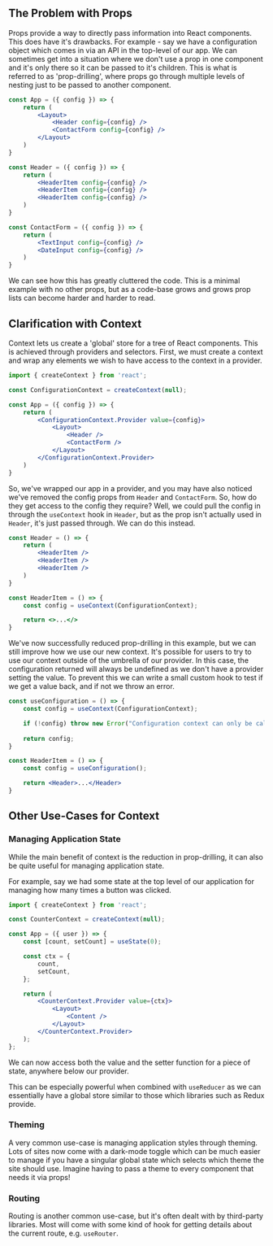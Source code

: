 
## The Problem with Props

Props provide a way to directly pass information into React components. This does have it's drawbacks. For example - say we have a configuration object which comes in via an API in the top-level of our app. We can sometimes get into a situation where we don't use a prop in one component and it's only there so it can be passed to it's children. This is what is referred to as 'prop-drilling', where props go through multiple levels of nesting just to be passed to another component.

```jsx
const App = ({ config }) => {
    return (
        <Layout>
            <Header config={config} />
            <ContactForm config={config} />
        </Layout>
    )
}

const Header = ({ config }) => {
    return (
        <HeaderItem config={config} />
        <HeaderItem config={config} />
        <HeaderItem config={config} />
    )
}

const ContactForm = ({ config }) => {
    return (
        <TextInput config={config} />
        <DateInput config={config} />
    )
}
```

We can see how this has greatly cluttered the code. This is a minimal example with no other props, but as a code-base grows and grows prop lists can become harder and harder to read.

## Clarification with Context

Context lets us create a 'global' store for a tree of React components. This is achieved through providers and selectors. First, we must create a context and wrap any elements we wish to have access to the context in a provider.

```jsx
import { createContext } from 'react';

const ConfigurationContext = createContext(null);

const App = ({ config }) => {
    return (
        <ConfigurationContext.Provider value={config}>
            <Layout>
                <Header />
                <ContactForm />
            </Layout>
        </ConfigurationContext.Provider>
    )
}
```

So, we've wrapped our app in a provider, and you may have also noticed we've removed the config props from `Header` and `ContactForm`. So, how do they get access to the config they require? Well, we could pull the config in through the `useContext` hook in `Header`, but as the prop isn't actually used in `Header`, it's just passed through. We can do this instead.

```jsx
const Header = () => {
    return (
        <HeaderItem />
        <HeaderItem />
        <HeaderItem />
    )
}

const HeaderItem = () => {
    const config = useContext(ConfigurationContext);

    return <>...</>
}

```

We've now successfully reduced prop-drilling in this example, but we can still improve how we use our new context. It's possible for users to try to use our context outside of the umbrella of our provider. In this case, the configuration returned will always be undefined as we don't have a provider setting the value. To prevent this we can write a small custom hook to test if we get a value back, and if not we throw an error.

```jsx
const useConfiguration = () => {
    const config = useContext(ConfigurationContext);

    if (!config) throw new Error("Configuration context can only be called from within it's provider.");
    
    return config;
}

const HeaderItem = () => {
    const config = useConfiguration();

    return <Header>...</Header>
}
```

## Other Use-Cases for Context

### Managing Application State

While the main benefit of context is the reduction in prop-drilling, it can also be quite useful for managing application state.

For example, say we had some state at the top level of our application for managing how many times a button was clicked.

```jsx
import { createContext } from 'react';

const CounterContext = createContext(null);

const App = ({ user }) => {
    const [count, setCount] = useState(0);

    const ctx = {
        count,
        setCount,
    };

    return (
        <CounterContext.Provider value={ctx}>
            <Layout>
                <Content />
            </Layout>
        </CounterContext.Provider>
    );
};
```
We can now access both the value and the setter function for a piece of state, anywhere below our provider.

This can be especially powerful when combined with `useReducer` as we can essentially have a global store similar to those which libraries such as Redux provide.

### Theming

A very common use-case is managing application styles through theming. Lots of sites now come with a dark-mode toggle which can be much easier to manage if you have a singular global state which selects which theme the site should use. Imagine having to pass a theme to every component that needs it via props!

### Routing

Routing is another common use-case, but it's often dealt with by third-party libraries. Most will come with some kind of hook for getting details about the current route, e.g. `useRouter`.
